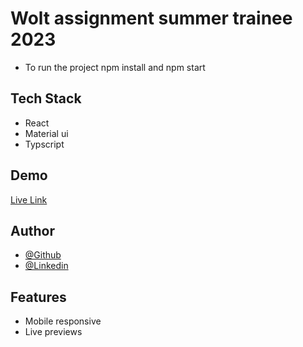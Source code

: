 # Wolt assignment summer trainee 2023

- To run the project npm install and npm start

## Tech Stack

- React
- Material ui
- Typscript

## Demo

[Live Link](https://woltassignment.netlify.app/)

## Author

- [@Github](https://github.com/hasanmd91?tab=repositories)
- [@Linkedin](https://www.linkedin.com/in/hasanmd91/?originalSubdomain=fi)

## Features

- Mobile responsive
- Live previews
